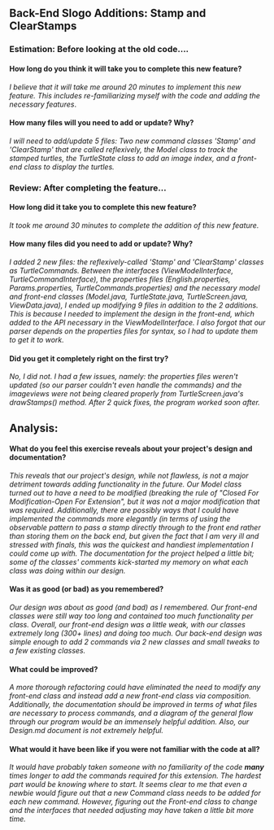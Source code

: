 ## Back-End Slogo Additions: Stamp and ClearStamps

### Estimation: Before looking at the old code....
#### How long do you think it will take you to complete this new feature?
*I believe that it will take me around 20 minutes to implement this new feature. This includes re-familiarizing myself
with the code and adding the necessary features*.
#### How many files will you need to add or update? Why?
*I will need to add/update 5 files: Two new command classes 'Stamp' and 'ClearStamp' that are called reflexively, the Model 
class to track the stamped turtles, the TurtleState class to add an image index, and a front-end class to display the turtles.*

### Review: After completing the feature...
#### How long did it take you to complete this new feature?
*It took me around 30 minutes to complete the addition of this new feature.*
#### How many files did you need to add or update? Why?
*I added 2 new files: the reflexively-called 'Stamp' and 'ClearStamp' classes as TurtleCommands. Between the interfaces
(ViewModelInterface, TurtleCommandInterface), the properties files (English.properties, Params.properties, TurtleCommands.properties)
and the necessary model and front-end classes (Model.java, TurtleState.java, TurtleScreen.java, ViewData.java), I ended up
modifying 9 files in addition to the 2 additions. This is because I needed to implement the design in the front-end, which added
to the API necessary in the ViewModelInterface. I also forgot that our parser depends on the properties files for syntax, so
I had to update them to get it to work.*
#### Did you get it completely right on the first try?
*No, I did not. I had a few issues, namely: the properties files weren't updated (so our parser couldn't even handle the commands)
and the imageviews were not being cleared properly from TurtleScreen.java's drawStamps() method. After 2 quick fixes, the
program worked soon after.*

## Analysis: 
#### What do you feel this exercise reveals about your project's design and documentation?
*This reveals that our project's design, while not flawless, is not a major detriment towards adding functionality in the
future. Our Model class turned out to have a need to be modified (breaking the rule of "Closed For Modification-Open For
Extension", but it was not a major modification that was required. Additionally, there are possibly ways that I could have
implemented the commands more elegantly (in terms of using the observable pattern to pass a stamp directly through to
the front end rather than storing them on the back end, but given the fact that I am very ill and stressed with finals, this
was the quickest and handiest implementation I could come up with. The documentation for the project helped a little bit;
some of the classes' comments kick-started my memory on what each class was doing within our design.*

#### Was it as good (or bad) as you remembered?
*Our design was about as good (and bad) as I remembered. Our front-end classes were still way too long and contained too
much functionality per class. Overall, our front-end design was a little weak, with our classes extremely long (300+ lines)
and doing too much. Our back-end design was simple enough to add 2 commands via 2 new classes and small tweaks to a few
existing classes.*
#### What could be improved?
*A more thorough refactoring could have eliminated the need to modify any front-end class and instead add a new front-end 
class via composition. Additionally, the documentation should be improved in terms of what files are necessary to process
commands, and a diagram of the general flow through our program would be an immensely helpful addition. Also, our Design.md
document is not extremely helpful.*
#### What would it have been like if you were not familiar with the code at all?
*It would have probably taken someone with no familiarity of the code __many__ times longer to add the commands required
for this extension. The hardest part would be knowing where to start. It seems clear to me that even a newbie would figure
out that a new Command class needs to be added for each new command. However, figuring out the Front-end class to change
and the interfaces that needed adjusting may have taken a little bit more time.*